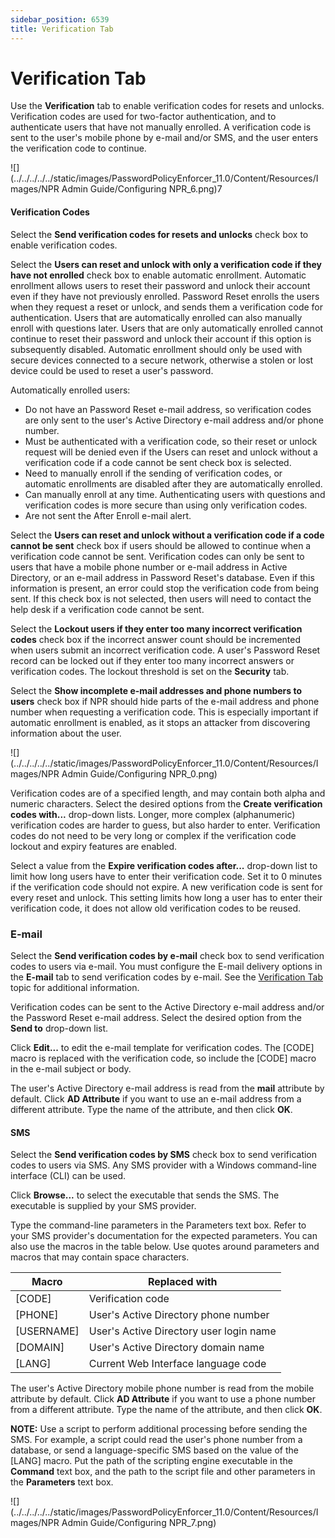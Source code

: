 ```yaml
---
sidebar_position: 6539
title: Verification Tab
---
```


# Verification Tab

Use the **Verification** tab to enable verification codes for resets and unlocks. Verification codes are used for two-factor authentication, and to authenticate users that have not manually enrolled. A verification code is sent to the user's mobile phone by e-mail and/or SMS, and the user enters the verification code to continue.

![](../../../../../static/images/PasswordPolicyEnforcer_11.0/Content/Resources/Images/NPR Admin Guide/Configuring NPR_6.png)7

#### Verification Codes

Select the **Send verification codes for resets and unlocks** check box to enable verification codes.

Select the **Users can reset and unlock with only a verification code if they have not enrolled** check box to enable automatic enrollment. Automatic enrollment allows users to reset their password and unlock their account even if they have not previously enrolled. Password Reset enrolls the users when they request a reset or unlock, and sends them a verification code for authentication. Users that are automatically enrolled can also manually enroll with questions later. Users that are only automatically enrolled cannot continue to reset their password and unlock their account if this option is subsequently disabled. Automatic enrollment should only be used with secure devices connected to a secure network, otherwise a stolen or lost device could be used to reset a user's password.

Automatically enrolled users:

* Do not have an Password Reset e-mail address, so verification codes are only sent to the user's Active Directory e-mail address and/or phone number.
* Must be authenticated with a verification code, so their reset or unlock request will be denied even if the Users can reset and unlock without a verification code if a code cannot be sent check box is selected.
* Need to manually enroll if the sending of verification codes, or automatic enrollments are disabled after they are automatically enrolled.
* Can manually enroll at any time. Authenticating users with questions and verification codes is more secure than using only verification codes.
* Are not sent the After Enroll e-mail alert.

Select the **Users can reset and unlock without a verification code if a code cannot be sent** check box if users should be allowed to continue when a verification code cannot be sent. Verification codes can only be sent to users that have a mobile phone number or e-mail address in Active Directory, or an e-mail address in Password Reset's database. Even if this information is present, an error could stop the verification code from being sent. If this check box is not selected, then users will need to contact the help desk if a verification code cannot be sent.

Select the **Lockout users if they enter too many incorrect verification codes** check box if the incorrect answer count should be incremented when users submit an incorrect verification code. A user's Password Reset record can be locked out if they enter too many incorrect answers or verification codes. The lockout threshold is set on the **Security** tab.

Select the **Show incomplete e-mail addresses and phone numbers to users** check box if NPR should hide parts of the e-mail address and phone number when requesting a verification code. This is especially important if automatic enrollment is enabled, as it stops an attacker from discovering information about the user.

![](../../../../../static/images/PasswordPolicyEnforcer_11.0/Content/Resources/Images/NPR Admin Guide/Configuring NPR_0.png)

Verification codes are of a specified length, and may contain both alpha and numeric characters. Select the desired options from the **Create verification codes with...** drop-down lists. Longer, more complex (alphanumeric) verification codes are harder to guess, but also harder to enter. Verification codes do not need to be very long or complex if the verification code lockout and expiry features are enabled.

Select a value from the **Expire verification codes after...** drop-down list to limit how long users have to enter their verification code. Set it to 0 minutes if the verification code should not expire. A new verification code is sent for every reset and unlock. This setting limits how long a user has to enter their verification code, it does not allow old verification codes to be reused.

### E-mail

Select the **Send verification codes by e-mail** check box to send verification codes to users via e-mail. You must configure the E-mail delivery options in the **E-mail** tab to send verification codes by e-mail. See the [Verification Tab](#Email_Tab "E-mail Tab") topic for additional information.

Verification codes can be sent to the Active Directory e-mail address and/or the Password Reset e-mail address. Select the desired option from the **Send to** drop-down list.

Click **Edit...** to edit the e-mail template for verification codes. The [CODE] macro is replaced with the verification code, so include the [CODE] macro in the e-mail subject or body.

The user's Active Directory e-mail address is read from the **mail** attribute by default. Click **AD Attribute** if you want to use an e-mail address from a different attribute. Type the name of the attribute, and then click **OK**.

#### SMS

Select the **Send verification codes by SMS** check box to send verification codes to users via SMS. Any SMS provider with a Windows command-line interface (CLI) can be used.

Click **Browse...** to select the executable that sends the SMS. The executable is supplied by your SMS provider.

Type the command-line parameters in the Parameters text box. Refer to your SMS provider's documentation for the expected parameters. You can also use the macros in the table below. Use quotes around parameters and macros that may contain space characters.

| Macro | Replaced with |
| --- | --- |
| [CODE] | Verification code |
| [PHONE] | User's Active Directory phone number |
| [USERNAME] | User's Active Directory user login name |
| [DOMAIN] | User's Active Directory domain name |
| [LANG] | Current Web Interface language code |

The user's Active Directory mobile phone number is read from the mobile attribute by default. Click **AD Attribute** if you want to use a phone number from a different attribute. Type the name of the attribute, and then click **OK**.

**NOTE:** Use a script to perform additional processing before sending the SMS. For example, a script could read the user's phone number from a database, or send a language-specific SMS based on the value of the [LANG] macro. Put the path of the scripting engine executable in the **Command** text box, and the path to the script file and other parameters in the **Parameters** text box.

![](../../../../../static/images/PasswordPolicyEnforcer_11.0/Content/Resources/Images/NPR Admin Guide/Configuring NPR_7.png)